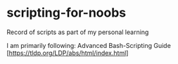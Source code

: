 # scripting-for-noobs
Record of scripts as part of my personal learning

I am primarily following: Advanced Bash-Scripting Guide [https://tldp.org/LDP/abs/html/index.html]
